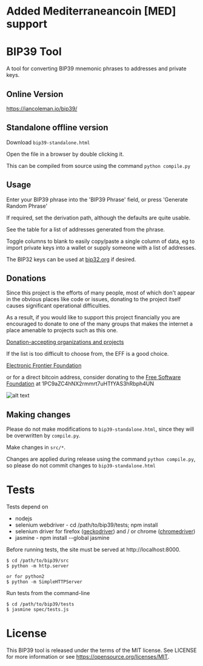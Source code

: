 # Added Mediterraneancoin [MED] support 
# BIP39 Tool

A tool for converting BIP39 mnemonic phrases to addresses and private keys.

## Online Version

https://iancoleman.io/bip39/

## Standalone offline version

Download `bip39-standalone.html`

Open the file in a browser by double clicking it.

This can be compiled from source using the command `python compile.py`

## Usage

Enter your BIP39 phrase into the 'BIP39 Phrase' field, or press
'Generate Random Phrase'

If required, set the derivation path, although the defaults are quite usable.

See the table for a list of addresses generated from the phrase.

Toggle columns to blank to easily copy/paste a single column of data, eg to
import private keys into a wallet or supply someone with a list of addresses.

The BIP32 keys can be used at [bip32.org](https://bip32.org) if desired.

## Donations

Since this project is the efforts of many people, most of which don't appear in
the obvious places like code or issues, donating to the project itself causes
significant operational difficulties.

As a result, if you would like to support this project financially you are
encouraged to donate to one of the many groups that makes the internet a place
amenable to projects such as this one.

[Donation-accepting organizations and projects](https://en.bitcoin.it/wiki/Donation-accepting_organizations_and_projects)

If the list is too difficult to choose from, the EFF is a good choice.

[Electronic Frontier Foundation](https://supporters.eff.org/donate)

or for a direct bitcoin address, consider donating to the
[Free Software Foundation](https://www.fsf.org/about/ways-to-donate/)
at 1PC9aZC4hNX2rmmrt7uHTfYAS3hRbph4UN

![alt text](https://static.fsf.org/nosvn/images/bitcoin_qrcodes/fsf.png "FSF Bitcoin Address")

## Making changes

Please do not make modifications to `bip39-standalone.html`, since they will
be overwritten by `compile.py`.

Make changes in `src/*`.

Changes are applied during release using the command `python compile.py`, so
please do not commit changes to `bip39-standalone.html`

# Tests

Tests depend on

* nodejs
* selenium webdriver - cd /path/to/bip39/tests; npm install
* selenium driver for firefox ([geckodriver](https://github.com/mozilla/geckodriver/releases)) and / or chrome ([chromedriver](https://sites.google.com/a/chromium.org/chromedriver/downloads))
* jasmine - npm install --global jasmine

Before running tests, the site must be served at http://localhost:8000.

```
$ cd /path/to/bip39/src
$ python -m http.server

or for python2
$ python -m SimpleHTTPServer
```

Run tests from the command-line

```
$ cd /path/to/bip39/tests
$ jasmine spec/tests.js
```

# License

This BIP39 tool is released under the terms of the MIT license. See LICENSE for
more information or see https://opensource.org/licenses/MIT.
